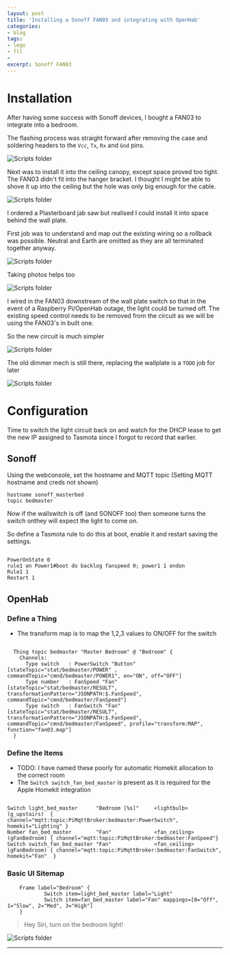 ```yaml
---
layout: post
title: 'Installing a Sonoff FAN03 and integrating with OpenHab'
categories:
- blog
tags: 
- lego
- fll
- 
excerpt: Sonoff FAN03
---
```


# Installation

After having some success with Sonoff devices, I bought a FAN03 to integrate into a bedroom.

The flashing process was straight forward after removing the case and soldering headers to the `Vcc`, `Tx`, `Rx` and `Gnd` pins.

![Scripts folder](/assets/img//blog/20210815-fan03/tasmota.jpg)

Next was to install it into the ceiling canopy, except space proved too tight. The FAN03 didn't fit into the hanger bracket. I thought I might be able to shove it up into the ceiling but the hole was only big enough for the cable.

![Scripts folder](/assets/img//blog/20210815-fan03/ceiling.jpg)

I ordered a Plasterboard jab saw but realised I could install it into space behind the wall plate.

First job was to understand and map out the existing wiring so a rollback was possible. Neutral and Earth are omitted as they are all terminated together anyway.

![Scripts folder](/assets/img//blog/20210815-fan03/old-wiring.png)

Taking photos helps too

![Scripts folder](/assets/img//blog/20210815-fan03/before-wallplate.jpg)

I wired in the FAN03 downstream of the wall plate switch so that in the event of a Raspberry Pi/OpenHab outage, the light could be turned off.
The existing speed control needs to be removed from the circuit as we will be using the FAN03's in built one.

So the new circuit is much simpler

![Scripts folder](/assets/img//blog/20210815-fan03/new-wiring.png)

The old dimmer mech is still there, replacing the wallplate is a `TODO` job for later

![Scripts folder](/assets/img//blog/20210815-fan03/after-wiring.jpg)

# Configuration

Time to switch the light circuit back on and watch for the DHCP lease to get the new IP assigned to Tasmota since I forgot to record that earlier.

## Sonoff

Using the webconsole, set the hostname and MQTT topic (Setting MQTT hostname and creds not shown)

```
hostname sonoff_masterbed
topic bedmaster
```

Now if the wallswitch is off (and SONOFF too) then someone turns the switch onthey will expect the light to come on.

So define a Tasmota rule to do this at boot, enable it and restart saving the settings.

```

PowerOnState 0
rule1 on Power1#boot do backlog fanspeed 0; power1 1 endon
Rule1 1
Restart 1

``` 

## OpenHab

### Define a Thing

* The transform map is to map the 1,2,3 values to ON/OFF for the switch

```

  Thing topic bedmaster "Master Bedroom" @ "Bedroom" { 
    Channels:
      Type switch   : PowerSwitch "Button"  [stateTopic="stat/bedmaster/POWER" , commandTopic="cmnd/bedmaster/POWER1", on="ON", off="OFF"]
      Type number   : FanSpeed "Fan"        [stateTopic="stat/bedmaster/RESULT", transformationPattern="JSONPATH:$.FanSpeed", commandTopic="cmnd/bedmaster/FanSpeed"]
      Type switch   : FanSwitch "Fan"       [stateTopic="stat/bedmaster/RESULT", transformationPattern="JSONPATH:$.FanSpeed", commandTopic="cmnd/bedmaster/FanSpeed", profile="transform:MAP", function="fan03.map"]
  }

```

### Define the Items

* TODO: I have named these poorly for automatic Homekit allocation to the correct room
* The `Switch switch_fan_bed_master` is present as it is required for the Apple Homekit integration


```

Switch light_bed_master      "Bedroom [%s]"     <lightbulb>   (g_upstairs)  { channel="mqtt:topic:PiMqttBroker:bedmaster:PowerSwitch", homekit="Lighting" }
Number fan_bed_master        "Fan"              <fan_ceiling> (gFanBedroom) { channel="mqtt:topic:PiMqttBroker:bedmaster:FanSpeed"}
Switch switch_fan_bed_master "Fan"              <fan_ceiling> (gFanBedroom) { channel="mqtt:topic:PiMqttBroker:bedmaster:FanSwitch", homekit="Fan"  }

```

### Basic UI Sitemap


```
    Frame label="Bedroom" {   
            Switch item=light_bed_master label="Light"
            Switch item=fan_bed_master label="Fan" mappings=[0="Off", 1="Slow", 2="Med", 3="High"]
    }
```

> Hey Siri, turn on the bedroom light!

![Scripts folder](/assets/img//blog/20210815-fan03/siri.png)

---